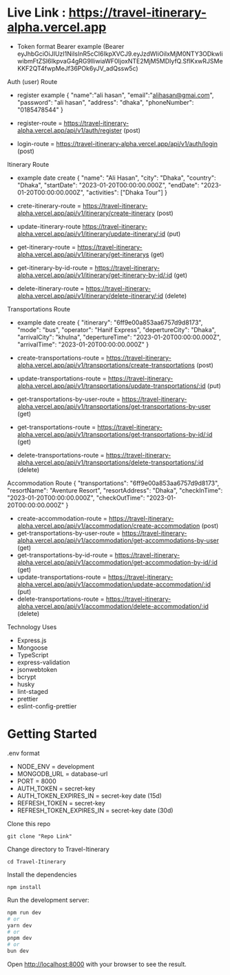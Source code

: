# Live Link : https://travel-itinerary-alpha.vercel.app

- Token format Bearer
  example (Bearer eyJhbGciOiJIUzI1NiIsInR5cCI6IkpXVCJ9.eyJzdWIiOiIxMjM0NTY3ODkwIiwibmFtZSI6IkpvaG4gRG9lIiwiaWF0IjoxNTE2MjM5MDIyfQ.SflKxwRJSMeKKF2QT4fwpMeJf36POk6yJV_adQssw5c)

Auth (user) Route

- register example
  {
  "name":"ali hasan",
  "email":"alihasan@gmai.com",
  "password": "ali hasan",
  "address": "dhaka",
  "phoneNumber": "0185478544"
  }

- register-route =  https://travel-itinerary-alpha.vercel.app/api/v1/auth/register (post)
- login-route = https://travel-itinerary-alpha.vercel.app/api/v1/auth/login (post)

Itinerary Route

- example date create
  {
  "name": "Ali Hasan",
  "city": "Dhaka",
  "country": "Dhaka",
  "startDate": "2023-01-20T00:00:00.000Z",
  "endDate": "2023-01-20T00:00:00.000Z",
  "activities": ["Dhaka Tour"]
  }

- crete-itinerary-route = https://travel-itinerary-alpha.vercel.app/api/v1/itinerary/create-itinerary (post)
- update-itinerary-route https://travel-itinerary-alpha.vercel.app/api/v1/itinerary/update-itinerary/:id (put)
- get-itinerary-route = https://travel-itinerary-alpha.vercel.app/api/v1/itinerary/get-itinerarys (get)
- get-itinerary-by-id-route = https://travel-itinerary-alpha.vercel.app/api/v1/itinerary/get-itinerary-by-id/:id (get)
- delete-itinerary-route = https://travel-itinerary-alpha.vercel.app/api/v1/itinerary/delete-itinerary/:id (delete)

Transportations Route
- example date create
  {
  "itinerary": "6ff9e00a853aa6757d9d8173",
  "mode": "bus",
  "operator": "Hanif Express",
  "depertureCity": "Dhaka",
  "arrivalCity": "khulna",
  "depertureTime": "2023-01-20T00:00:00.000Z",
  "arrivalTime": "2023-01-20T00:00:00.000Z"
  }

- create-transportations-route = https://travel-itinerary-alpha.vercel.app/api/v1/transportations/create-transportations (post)
- update-transportations-route = https://travel-itinerary-alpha.vercel.app/api/v1/transportations/update-transportations/:id (put)
- get-transportations-by-user-route = https://travel-itinerary-alpha.vercel.app/api/v1/transportations/get-transportations-by-user (get)
- get-transportations-route = https://travel-itinerary-alpha.vercel.app/api/v1/transportations/get-transportations-by-id/:id (get)
- delete-transportations-route = https://travel-itinerary-alpha.vercel.app/api/v1/transportations/delete-transportations/:id (delete)

Accommodation Route
{
  "transportations": "6ff9e00a853aa6757d9d8173",
  "resortName": "Aventure Resort",
  "resortAddress": "Dhaka",
  "checkInTime": "2023-01-20T00:00:00.000Z",
  "checkOutTime": "2023-01-20T00:00:00.000Z"
  }

- create-accommodation-route = https://travel-itinerary-alpha.vercel.app/api/v1/accommodation/create-accommodation (post)
- get-transportations-by-user-route = https://travel-itinerary-alpha.vercel.app/api/v1/accommodation/get-accommodations-by-user (get)
- get-transportations-by-id-route = https://travel-itinerary-alpha.vercel.app/api/v1/accommodation/get-accommodation-by-id/:id (get)
- update-transportations-route = https://travel-itinerary-alpha.vercel.app/api/v1/accommodation/update-accommodation/:id (put)
- delete-transportations-route = https://travel-itinerary-alpha.vercel.app/api/v1/accommodation/delete-accommodation/:id (delete)

Technology Uses

- Express.js
- Mongoose
- TypeScript
- express-validation
- jsonwebtoken
- bcrypt
- husky
- lint-staged
- prettier
- eslint-config-prettier


# Getting Started

.env format
- NODE_ENV = development
- MONGODB_URL = database-url
- PORT = 8000
- AUTH_TOKEN = secret-key
- AUTH_TOKEN_EXPIRES_IN = secret-key date (15d)
- REFRESH_TOKEN = secret-key
- REFRESH_TOKEN_EXPIRES_IN = secret-key date (30d)

Clone this repo

```
git clone "Repo Link"
```

Change directory to Travel-Itinerary

```
cd Travel-Itinerary
```

Install the dependencies

```
npm install
```

Run the development server:

```bash
npm run dev
# or
yarn dev
# or
pnpm dev
# or
bun dev
```

Open [http://localhost:8000](http://localhost:8000) with your browser to see the result.
